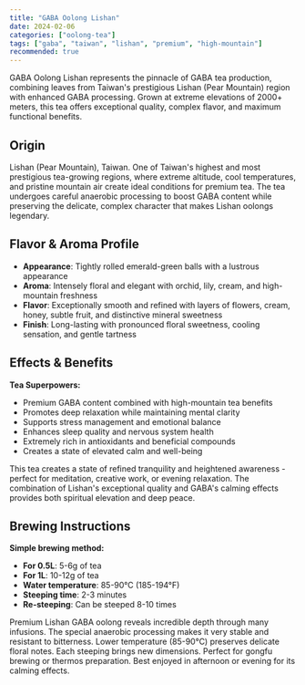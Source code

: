 ```yaml
---
title: "GABA Oolong Lishan"
date: 2024-02-06
categories: ["oolong-tea"]
tags: ["gaba", "taiwan", "lishan", "premium", "high-mountain"]
recommended: true
---
```


GABA Oolong Lishan represents the pinnacle of GABA tea production, combining leaves from Taiwan's prestigious Lishan (Pear Mountain) region with enhanced GABA processing. Grown at extreme elevations of 2000+ meters, this tea offers exceptional quality, complex flavor, and maximum functional benefits.

## Origin

Lishan (Pear Mountain), Taiwan. One of Taiwan's highest and most prestigious tea-growing regions, where extreme altitude, cool temperatures, and pristine mountain air create ideal conditions for premium tea. The tea undergoes careful anaerobic processing to boost GABA content while preserving the delicate, complex character that makes Lishan oolongs legendary.

## Flavor & Aroma Profile

- **Appearance**: Tightly rolled emerald-green balls with a lustrous appearance
- **Aroma**: Intensely floral and elegant with orchid, lily, cream, and high-mountain freshness
- **Flavor**: Exceptionally smooth and refined with layers of flowers, cream, honey, subtle fruit, and distinctive mineral sweetness
- **Finish**: Long-lasting with pronounced floral sweetness, cooling sensation, and gentle tartness

## Effects & Benefits

**Tea Superpowers:**
- Premium GABA content combined with high-mountain tea benefits
- Promotes deep relaxation while maintaining mental clarity
- Supports stress management and emotional balance
- Enhances sleep quality and nervous system health
- Extremely rich in antioxidants and beneficial compounds
- Creates a state of elevated calm and well-being

This tea creates a state of refined tranquility and heightened awareness - perfect for meditation, creative work, or evening relaxation. The combination of Lishan's exceptional quality and GABA's calming effects provides both spiritual elevation and deep peace.

## Brewing Instructions

**Simple brewing method:**
- **For 0.5L**: 5-6g of tea
- **For 1L**: 10-12g of tea
- **Water temperature**: 85-90°C (185-194°F)
- **Steeping time**: 2-3 minutes
- **Re-steeping**: Can be steeped 8-10 times

Premium Lishan GABA oolong reveals incredible depth through many infusions. The special anaerobic processing makes it very stable and resistant to bitterness. Lower temperature (85-90°C) preserves delicate floral notes. Each steeping brings new dimensions. Perfect for gongfu brewing or thermos preparation. Best enjoyed in afternoon or evening for its calming effects.
